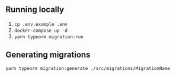 ## Running locally

1) `cp .env.example .env`
2) `docker-compose up -d`
3) `yarn typeorm migration:run`

## Generating migrations
`yarn typeorm migration:generate ./src/migrations/MigrationName`
